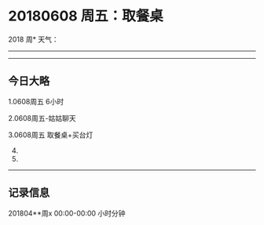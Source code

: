 # 20180608  周五：取餐桌

2018  周*   天气：
***

***
## 今日大略

1.0608周五  6小时

2.0608周五-姑姑聊天

3.0608周五  取餐桌+买台灯

4.

5.

***

## 记录信息

201804**周x  00:00-00:00    小时分钟

